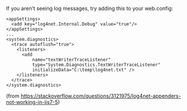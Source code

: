 If you aren't seeing log messages, try adding this to your web.config:

    <appSettings>
      <add key="log4net.Internal.Debug" value="true"/>
    </appSettings>
    ...
    <system.diagnostics>
      <trace autoflush="true">
        <listeners>
          <add 
              name="textWriterTraceListener" 
              type="System.Diagnostics.TextWriterTraceListener" 
              initializeData="C:\temp\log4net.txt" />
        </listeners>
      </trace>
    </system.diagnostics>

(from https://stackoverflow.com/questions/3121975/log4net-appenders-not-working-in-iis7-5)
